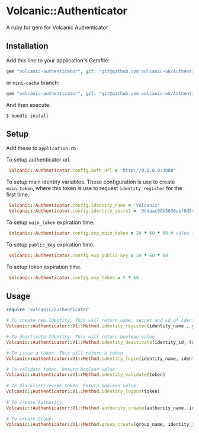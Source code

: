 # Volcanic::Authenticator

A ruby for gem for Volcanic Authenticator

## Installation

Add this line to your application's Gemfile:


```ruby
gem "volcanic-authenticator", git: "git@github.com:volcanic-uk/Authenticator-ruby-gem.git"
```

or `mini-cache` branch:

```ruby
gem "volcanic-authenticator", git: "git@github.com:volcanic-uk/Authenticator-ruby-gem.git" , branch: 'v1'
```

And then execute:

    $ bundle install
    
## Setup

Add these to `application.rb`

To setup authenticator url.
```ruby
 Volcanic::Authenticator.config.auth_url = 'http://0.0.0.0:3000'
```

To setup main identity variables. These configuration is use to create `main_token`, where this token is use to request `identity_register` for the first time.
```ruby
 Volcanic::Authenticator.config.identity_name = 'Volcanic'
 Volcanic::Authenticator.config.identity_secret = '3ddaac80b5830cef8d5ca39d958954b3f4afbba2'
```

To setup `main_token` expiration time.
```ruby
 Volcanic::Authenticator.config.exp_main_token = 24 * 60 * 60 # value is base in seconds
```

To setup `public_key` expiration time.
```ruby
 Volcanic::Authenticator.config.exp_public_key = 24 * 60 * 60
```

To setup token expiration time.
```ruby
 Volcanic::Authenticator.config.exp_token = 5 * 60
```

## Usage

```ruby
require 'volcanic/authenticator'

# To create new Identity. This will return name, secret and id of identity.
Volcanic::Authenticator::V1::Method.identity_register(identity_name , group_ids) #eg. ('new_identity', [1,2])

# To deactivate Identity. This will return boolean value
Volcanic::Authenticator::V1::Method.identity_deactivate(identity_id, token) #eg. (1, 'qwertyuio1234567890.Bioasdknji029837y4rb')

# To issue a token. This will return a token
Volcanic::Authenticator::V1::Method.identity_login(identity_name, identity_secret) #eg. ('new_identity', 'qwertyuio1234567890')

# To validate token. Return boolean value
Volcanic::Authenticator::V1::Method.identity_validate(token) 
 
# To blacklist/revoke token. Return boolean value
Volcanic::Authenticator::V1::Method.identity_logout(token)
 
# To create Authority.
Volcanic::Authenticator::V1::Method.authority_create(authority_name, identity_id) #eg. ('new_authority', 1)
 
# To create Group.
Volcanic::Authenticator::V1::Method.group_create(group_name, identity_id, authority_ids) #eg. ('new_group', 1, [1,2])
```